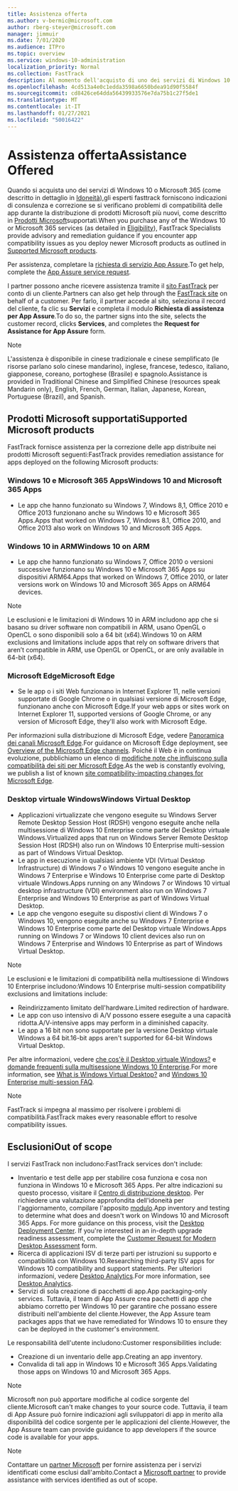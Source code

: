 ```yaml
---
title: Assistenza offerta
ms.author: v-bermic@microsoft.com
author: rberg-steyer@microsoft.com
manager: jimmuir
ms.date: 7/01/2020
ms.audience: ITPro
ms.topic: overview
ms.service: windows-10-administration
localization_priority: Normal
ms.collection: FastTrack
description: Al momento dell'acquisto di uno dei servizi di Windows 10 o Microsoft 365, gli esperti FastTrack forniscono indicazioni e correzioni per la distribuzione di Windows 10 e Microsoft 365 Apps e consentono di mantenersi aggiornati senza costi aggiuntivi (con un abbonamento idoneo).
ms.openlocfilehash: 4cd513a4e0c1edda3598a6650bdea91d90f5584f
ms.sourcegitcommit: cd8426ce64dda56439933576e7da75b1c27f5de1
ms.translationtype: MT
ms.contentlocale: it-IT
ms.lasthandoff: 01/27/2021
ms.locfileid: "50016422"
---
```

# <a name="assistance-offered"></a><span data-ttu-id="22213-103">Assistenza offerta</span><span class="sxs-lookup"><span data-stu-id="22213-103">Assistance Offered</span></span>  

<span data-ttu-id="22213-104">Quando si acquista uno dei servizi di Windows 10 o Microsoft 365 (come descritto in dettaglio in [Idoneità),](eligibility.md)gli esperti fasttrack forniscono indicazioni di consulenza e correzione se si verificano problemi di compatibilità delle app durante la distribuzione di prodotti Microsoft più nuovi, come descritto in [Prodotti Microsoft](#supported-microsoft-products)supportati.</span><span class="sxs-lookup"><span data-stu-id="22213-104">When you purchase any of the Windows 10 or Microsoft 365 services (as detailed in [Eligibility](eligibility.md)), FastTrack Specialists provide advisory and remediation guidance if you encounter app compatibility issues as you deploy newer Microsoft products as outlined in [Supported Microsoft products](#supported-microsoft-products).</span></span>

<span data-ttu-id="22213-105">Per assistenza, completare la [richiesta di servizio App Assure](https://go.microsoft.com/fwlink/?linkid=2022721).</span><span class="sxs-lookup"><span data-stu-id="22213-105">To get help, complete the [App Assure service request](https://go.microsoft.com/fwlink/?linkid=2022721).</span></span>

<span data-ttu-id="22213-106">I partner possono anche ricevere assistenza tramite il [sito FastTrack](https://go.microsoft.com/fwlink/?linkid=780698) per conto di un cliente.</span><span class="sxs-lookup"><span data-stu-id="22213-106">Partners can also get help through the [FastTrack site](https://go.microsoft.com/fwlink/?linkid=780698) on behalf of a customer.</span></span> <span data-ttu-id="22213-107">Per farlo, il partner accede al sito, seleziona il record del cliente, fa clic su **Servizi** e completa il modulo **Richiesta di assistenza per App Assure**.</span><span class="sxs-lookup"><span data-stu-id="22213-107">To do so, the partner signs into the site, selects the customer record, clicks **Services**, and completes the **Request for Assistance for App Assure** form.</span></span>

> [!NOTE]
> <span data-ttu-id="22213-108">L'assistenza è disponibile in cinese tradizionale e cinese semplificato (le risorse parlano solo cinese mandarino), inglese, francese, tedesco, italiano, giapponese, coreano, portoghese (Brasile) e spagnolo.</span><span class="sxs-lookup"><span data-stu-id="22213-108">Assistance is provided in Traditional Chinese and Simplified Chinese (resources speak Mandarin only), English, French, German, Italian, Japanese, Korean, Portuguese (Brazil), and Spanish.</span></span> 

## <a name="supported-microsoft-products"></a><span data-ttu-id="22213-109">Prodotti Microsoft supportati</span><span class="sxs-lookup"><span data-stu-id="22213-109">Supported Microsoft products</span></span>

<span data-ttu-id="22213-110">FastTrack fornisce assistenza per la correzione delle app distribuite nei prodotti Microsoft seguenti:</span><span class="sxs-lookup"><span data-stu-id="22213-110">FastTrack provides remediation assistance for apps deployed on the following Microsoft products:</span></span>

### <a name="windows-10-and-microsoft-365-apps"></a><span data-ttu-id="22213-111">Windows 10 e Microsoft 365 Apps</span><span class="sxs-lookup"><span data-stu-id="22213-111">Windows 10 and Microsoft 365 Apps</span></span>

- <span data-ttu-id="22213-112">Le app che hanno funzionato su Windows 7, Windows 8,1, Office 2010 e Office 2013 funzionano anche su Windows 10 e Microsoft 365 Apps.</span><span class="sxs-lookup"><span data-stu-id="22213-112">Apps that worked on Windows 7, Windows 8.1, Office 2010, and Office 2013 also work on Windows 10 and Microsoft 365 Apps.</span></span>

### <a name="windows-10-on-arm"></a><span data-ttu-id="22213-113">Windows 10 in ARM</span><span class="sxs-lookup"><span data-stu-id="22213-113">Windows 10 on ARM</span></span>

- <span data-ttu-id="22213-114">Le app che hanno funzionato su Windows 7, Office 2010 o versioni successive funzionano su Windows 10 e Microsoft 365 Apps su dispositivi ARM64.</span><span class="sxs-lookup"><span data-stu-id="22213-114">Apps that worked on Windows 7, Office 2010, or later versions  work on Windows 10 and Microsoft 365 Apps on ARM64 devices.</span></span>

> [!NOTE]
> <span data-ttu-id="22213-115">Le esclusioni e le limitazioni di Windows 10 in ARM includono app che si basano su driver software non compatibili in ARM, usano OpenGL o OpenCL o sono disponibili solo a 64 bit (x64).</span><span class="sxs-lookup"><span data-stu-id="22213-115">Windows 10 on ARM exclusions and limitations include apps that rely on software drivers that aren’t compatible in ARM, use OpenGL or OpenCL, or are only available in 64-bit (x64).</span></span>

### <a name="microsoft-edge"></a><span data-ttu-id="22213-116">Microsoft Edge</span><span class="sxs-lookup"><span data-stu-id="22213-116">Microsoft Edge</span></span>

- <span data-ttu-id="22213-117">Se le app o i siti Web funzionano in Internet Explorer 11, nelle versioni supportate di Google Chrome o in qualsiasi versione di Microsoft Edge, funzionano anche con Microsoft Edge.</span><span class="sxs-lookup"><span data-stu-id="22213-117">If your web apps or sites work on Internet Explorer 11, supported versions of Google Chrome, or any version of Microsoft Edge, they'll also work with Microsoft Edge.</span></span>

<span data-ttu-id="22213-118">Per informazioni sulla distribuzione di Microsoft Edge, vedere [Panoramica dei canali Microsoft Edge](https://docs.microsoft.com/DeployEdge/microsoft-edge-channels).</span><span class="sxs-lookup"><span data-stu-id="22213-118">For guidance on Microsoft Edge deployment, see [Overview of the Microsoft Edge channels](https://docs.microsoft.com/DeployEdge/microsoft-edge-channels).</span></span> <span data-ttu-id="22213-119">Poiché il Web è in continua evoluzione, pubblichiamo un elenco di [modifiche note che influiscono sulla compatibilità dei siti per Microsoft Edge](https://docs.microsoft.com/microsoft-edge/web-platform/site-impacting-changes).</span><span class="sxs-lookup"><span data-stu-id="22213-119">As the web is constantly evolving, we publish a list of known [site compatibility-impacting changes for Microsoft Edge](https://docs.microsoft.com/microsoft-edge/web-platform/site-impacting-changes).</span></span>

### <a name="windows-virtual-desktop"></a><span data-ttu-id="22213-120">Desktop virtuale Windows</span><span class="sxs-lookup"><span data-stu-id="22213-120">Windows Virtual Desktop</span></span>

- <span data-ttu-id="22213-121">Applicazioni virtualizzate che vengono eseguite su Windows Server Remote Desktop Session Host (RDSH) vengono eseguite anche nella multisessione di Windows 10 Enterprise come parte del Desktop virtuale Windows.</span><span class="sxs-lookup"><span data-stu-id="22213-121">Virtualized apps that run on Windows Server Remote Desktop Session Host (RDSH) also run on Windows 10 Enterprise multi-session as part of Windows Virtual Desktop.</span></span>
- <span data-ttu-id="22213-122">Le app in esecuzione in qualsiasi ambiente VDI (Virtual Desktop Infrastructure) di Windows 7 o Windows 10 vengono eseguite anche in Windows 7 Enterprise e Windows 10 Enterprise come parte di Desktop virtuale Windows.</span><span class="sxs-lookup"><span data-stu-id="22213-122">Apps running on any Windows 7 or Windows 10 virtual desktop infrastructure (VDI) environment also run on Windows 7 Enterprise and Windows 10 Enterprise as part of Windows Virtual Desktop.</span></span>
- <span data-ttu-id="22213-123">Le app che vengono eseguite su dispostivi client di Windows 7 o Windows 10, vengono eseguite anche su Windows 7 Enterprise e Windows 10 Enterprise come parte del Desktop virtuale Windows.</span><span class="sxs-lookup"><span data-stu-id="22213-123">Apps running on Windows 7 or Windows 10 client devices also run on Windows 7 Enterprise and Windows 10 Enterprise as part of Windows Virtual Desktop.</span></span>

> [!NOTE]
> <span data-ttu-id="22213-124">Le esclusioni e le limitazioni di compatibilità nella multisessione di Windows 10 Enterprise includono:</span><span class="sxs-lookup"><span data-stu-id="22213-124">Windows 10 Enterprise multi-session compatibility exclusions and limitations include:</span></span> 
> - <span data-ttu-id="22213-125">Reindirizzamento limitato dell'hardware.</span><span class="sxs-lookup"><span data-stu-id="22213-125">Limited redirection of hardware.</span></span>
> - <span data-ttu-id="22213-126">Le app con uso intensivo di A/V possono essere eseguite a una capacità ridotta.</span><span class="sxs-lookup"><span data-stu-id="22213-126">A/V-intensive apps may perform in a diminished capacity.</span></span>
> - <span data-ttu-id="22213-127">Le app a 16 bit non sono supportate per la versione Desktop virtuale Windows a 64 bit.</span><span class="sxs-lookup"><span data-stu-id="22213-127">16-bit apps aren't supported for 64-bit Windows Virtual Desktop.</span></span>

<span data-ttu-id="22213-128">Per altre informazioni, vedere [che cos'è il Desktop virtuale Windows?](https://docs.microsoft.com/azure/virtual-desktop/overview) e [domande frequenti sulla multisessione Windows 10 Enterprise](https://docs.microsoft.com/azure/virtual-desktop/windows-10-multisession-faq).</span><span class="sxs-lookup"><span data-stu-id="22213-128">For more information, see [What is Windows Virtual Desktop?](https://docs.microsoft.com/azure/virtual-desktop/overview) and [Windows 10 Enterprise multi-session FAQ](https://docs.microsoft.com/azure/virtual-desktop/windows-10-multisession-faq).</span></span>

> [!NOTE]
> <span data-ttu-id="22213-129">FastTrack si impegna al massimo per risolvere i problemi di compatibilità.</span><span class="sxs-lookup"><span data-stu-id="22213-129">FastTrack makes every reasonable effort to resolve compatibility issues.</span></span> 

## <a name="out-of-scope"></a><span data-ttu-id="22213-130">Esclusioni</span><span class="sxs-lookup"><span data-stu-id="22213-130">Out of scope</span></span>

<span data-ttu-id="22213-131">I servizi FastTrack non includono:</span><span class="sxs-lookup"><span data-stu-id="22213-131">FastTrack services don't include:</span></span>
- <span data-ttu-id="22213-p103">Inventario e test delle app per stabilire cosa funziona e cosa non funziona in Windows 10 e Microsoft 365 Apps. Per altre indicazioni su questo processo, visitare il [Centro di distribuzione desktop](https://go.microsoft.com/fwlink/?linkid=2080140). Per richiedere una valutazione approfondita dell'idoneità per l'aggiornamento, compilare l'apposito [modulo](https://go.microsoft.com/fwlink/?linkid=2053818).</span><span class="sxs-lookup"><span data-stu-id="22213-p103">App inventory and testing to determine what does and doesn't work on Windows 10 and Microsoft 365 Apps. For more guidance on this process, visit the [Desktop Deployment Center](https://go.microsoft.com/fwlink/?linkid=2080140). If you're interested in an in-depth upgrade readiness assessment, complete the [Customer Request for Modern Desktop Assessment](https://go.microsoft.com/fwlink/?linkid=2053818) form.</span></span>
- <span data-ttu-id="22213-135">Ricerca di applicazioni ISV di terze parti per istruzioni su supporto e compatibilità con Windows 10.</span><span class="sxs-lookup"><span data-stu-id="22213-135">Researching third-party ISV apps for Windows 10 compatibility and support statements.</span></span> <span data-ttu-id="22213-136">Per ulteriori informazioni, vedere [Desktop Analytics](https://docs.microsoft.com/sccm/desktop-analytics/overview).</span><span class="sxs-lookup"><span data-stu-id="22213-136">For more information, see [Desktop Analytics](https://docs.microsoft.com/sccm/desktop-analytics/overview).</span></span>
- <span data-ttu-id="22213-137">Servizi di sola creazione di pacchetti di app.</span><span class="sxs-lookup"><span data-stu-id="22213-137">App packaging-only services.</span></span> <span data-ttu-id="22213-138">Tuttavia, il team di App Assure crea pacchetti di app che abbiamo corretto per Windows 10 per garantire che possano essere distribuiti nell'ambiente del cliente.</span><span class="sxs-lookup"><span data-stu-id="22213-138">However, the App Assure team packages apps that we have remediated for Windows 10 to ensure they can be deployed in the customer's environment.</span></span>

<span data-ttu-id="22213-139">Le responsabilità dell'utente includono:</span><span class="sxs-lookup"><span data-stu-id="22213-139">Customer responsibilities include:</span></span>
- <span data-ttu-id="22213-140">Creazione di un inventario delle app.</span><span class="sxs-lookup"><span data-stu-id="22213-140">Creating an app inventory.</span></span>
- <span data-ttu-id="22213-141">Convalida di tali app in Windows 10 e Microsoft 365 Apps.</span><span class="sxs-lookup"><span data-stu-id="22213-141">Validating those apps on Windows 10 and Microsoft 365 Apps.</span></span>

> [!NOTE]
> <span data-ttu-id="22213-142">Microsoft non può apportare modifiche al codice sorgente del cliente.</span><span class="sxs-lookup"><span data-stu-id="22213-142">Microsoft can't make changes to your source code.</span></span> <span data-ttu-id="22213-143">Tuttavia, il team di App Assure può fornire indicazioni agli sviluppatori di app in merito alla disponibilità del codice sorgente per le applicazioni del cliente.</span><span class="sxs-lookup"><span data-stu-id="22213-143">However, the App Assure team can provide guidance to app developers if the source code is available for your apps.</span></span>

> [!NOTE]
> <span data-ttu-id="22213-144">Contattare un [partner Microsoft](https://go.microsoft.com/fwlink/?linkid=2080150) per fornire assistenza per i servizi identificati come esclusi dall'ambito.</span><span class="sxs-lookup"><span data-stu-id="22213-144">Contact a [Microsoft partner](https://go.microsoft.com/fwlink/?linkid=2080150) to provide assistance with services identified as out of scope.</span></span>



